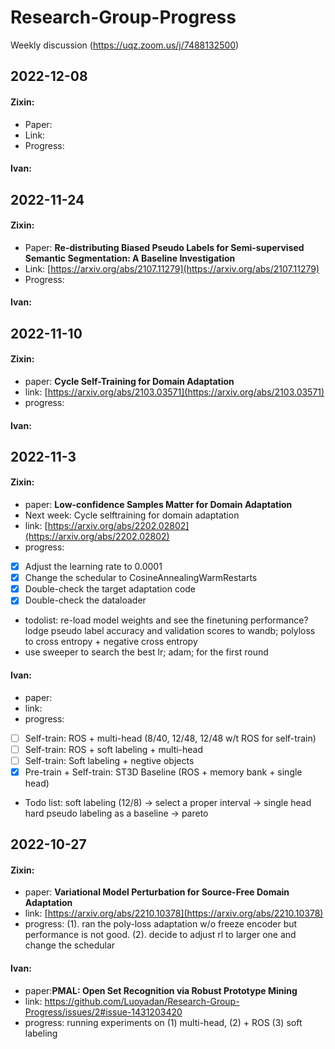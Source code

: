 # Research-Group-Progress
Weekly discussion (https://uqz.zoom.us/j/7488132500)

## 2022-12-08
#### Zixin:
- Paper:
- Link:
- Progress:

#### Ivan:

## 2022-11-24
#### Zixin:
- Paper: **Re-distributing Biased Pseudo Labels for Semi-supervised Semantic Segmentation: A Baseline Investigation**
- Link: [https://arxiv.org/abs/2107.11279](https://arxiv.org/abs/2107.11279)
- Progress:

#### Ivan:


## 2022-11-10
#### Zixin: 
- paper: **Cycle Self-Training for Domain Adaptation**
- link: [https://arxiv.org/abs/2103.03571](https://arxiv.org/abs/2103.03571)
- progress:

#### Ivan:


## 2022-11-3
#### Zixin: 
- paper: **Low-confidence Samples Matter for Domain Adaptation**
- Next week: Cycle selftraining for domain adaptation
- link: [https://arxiv.org/abs/2202.02802](https://arxiv.org/abs/2202.02802)
- progress: 
- [X] Adjust the learning rate to 0.0001
- [X] Change the schedular to CosineAnnealingWarmRestarts
- [X] Double-check the target adaptation code
- [X] Double-check the dataloader
- todolist: re-load model weights and see the finetuning performance? lodge pseudo label accuracy and validation scores to wandb; polyloss to cross entropy + negative cross entropy
- use sweeper to search the best lr; adam; for the first round



#### Ivan: 
- paper: 
- link:
- progress: 
- [ ] Self-train: ROS + multi-head (8/40, 12/48, 12/48 w/t ROS for self-train)
- [ ] Self-train: ROS + soft labeling + multi-head
- [ ] Self-train: Soft labeling + negtive objects 
- [X] Pre-train + Self-train: ST3D Baseline (ROS + memory bank + single head)
- Todo list: soft labeling (12/8) -> select a proper interval -> single head hard pseudo labeling as a baseline -> pareto

## 2022-10-27
#### Zixin: 
- paper: **Variational Model Perturbation for Source-Free Domain Adaptation**
- link: [https://arxiv.org/abs/2210.10378](https://arxiv.org/abs/2210.10378)
- progress: (1). ran the poly-loss adaptation w/o freeze encoder but performance is not good. (2). decide to adjust rl to larger one and change the schedular



#### Ivan: 
- paper:**PMAL: Open Set Recognition via Robust Prototype Mining**
- link: https://github.com/Luoyadan/Research-Group-Progress/issues/2#issue-1431203420
- progress: running experiments on (1) multi-head, (2) + ROS (3) soft labeling


